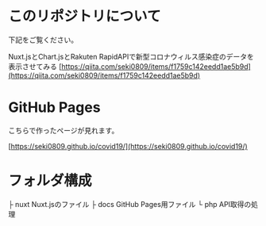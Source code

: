 # このリポジトリについて

下記をご覧ください。

Nuxt.jsとChart.jsとRakuten RapidAPIで新型コロナウィルス感染症のデータを表示させてみる
[https://qiita.com/seki0809/items/f1759c142eedd1ae5b9d](https://qiita.com/seki0809/items/f1759c142eedd1ae5b9d)


# GitHub Pages

こちらで作ったページが見れます。

[https://seki0809.github.io/covid19/](https://seki0809.github.io/covid19/)

# フォルダ構成

├ nuxt Nuxt.jsのファイル
├ docs GitHub Pages用ファイル
└ php API取得の処理

